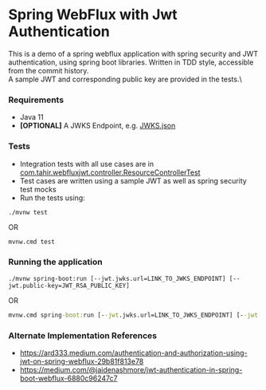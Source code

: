 # Spring WebFlux with Jwt Authentication

This is a demo of a spring webflux application with spring security and JWT authentication, using spring boot libraries.
Written in TDD style, accessible from the commit history.\
A sample JWT and corresponding public key are provided in the tests.\

### Requirements
- Java 11
- **\[OPTIONAL\]** A JWKS Endpoint, e.g. [JWKS.json](src/test/resources/mappings/jwks.json)

### Tests
- Integration tests with all use cases are in [com.tahir.webfluxjwt.controller.ResourceControllerTest](src/test/java/com/tahir/webfluxjwt/controller/ResourceControllerTest.java)
- Test cases are written using a sample JWT as well as spring security test mocks 
- Run the tests using:
```shell
./mvnw test
```
OR
```bat
mvnw.cmd test
```

### Running the application
```shell
./mvnw spring-boot:run [--jwt.jwks.url=LINK_TO_JWKS_ENDPOINT] [--jwt.public-key=JWT_RSA_PUBLIC_KEY]
```
OR
```bat
mvnw.cmd spring-boot:run [--jwt.jwks.url=LINK_TO_JWKS_ENDPOINT] [--jwt.public-key=JWT_RSA_PUBLIC_KEY]
```


### Alternate Implementation References

- https://ard333.medium.com/authentication-and-authorization-using-jwt-on-spring-webflux-29b81f813e78
- https://medium.com/@jaidenashmore/jwt-authentication-in-spring-boot-webflux-6880c96247c7